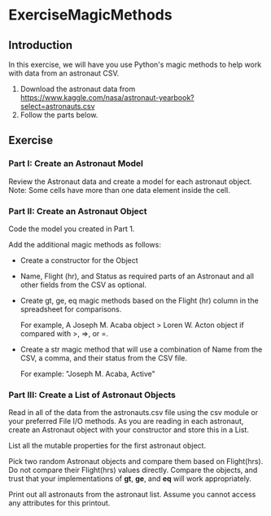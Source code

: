 # ExerciseMagicMethods
 
## Introduction
In this exercise, we will have you use Python's magic methods to help work with data from an astronaut CSV.

1. Download the astronaut data from https://www.kaggle.com/nasa/astronaut-yearbook?select=astronauts.csv
2. Follow the parts below.
## Exercise
### Part I: Create an Astronaut Model
Review the Astronaut data and create a model for each astronaut object. Note: Some cells have more than one data element inside the cell.

### Part II: Create an Astronaut Object
Code the model you created in Part 1.

Add the additional magic methods as follows:

* Create a constructor for the Object

* Name, Flight (hr), and Status as required parts of an Astronaut and all other fields from the CSV as optional.

* Create gt, ge, eq magic methods based on the Flight (hr) column in the spreadsheet for comparisons.

  For example, A Joseph M. Acaba object > Loren W. Acton object if compared with >, =>, or =.

* Create a str magic method that will use a combination of Name from the CSV, a comma, and their status from the CSV file.

  For example: "Joseph M. Acaba, Active"

### Part III: Create a List of Astronaut Objects
Read in all of the data from the astronauts.csv file using the csv module or your preferred File I/O methods. As you are reading in each astronaut, create an Astronaut object with your constructor and store this in a List.

List all the mutable properties for the first astronaut object.

Pick two random Astronaut objects and compare them based on Flight(hrs). Do not compare their Flight(hrs) values directly. Compare the objects, and trust that your implementations of __gt__, __ge__, and __eq__ will work appropriately.

Print out all astronauts from the astronaut list. Assume you cannot access any attributes for this printout.